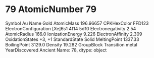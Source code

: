 # 79 AtomicNumber                            79
Symbol                                  Au
Name                                  Gold
AtomicMass                       196.96657
CPKHexColor                         FFD123
ElectronConfiguration    [Xe]6s1 4f14 5d10
Electronegativity                     2.54
AtomicRadius                         166.0
IonizationEnergy                     9.226
ElectronAffinity                     2.309
OxidationStates                     +3, +1
StandardState                        Solid
MeltingPoint                       1337.33
BoilingPoint                        3129.0
Density                             19.282
GroupBlock                Transition metal
YearDiscovered                     Ancient
Name: 78, dtype: object